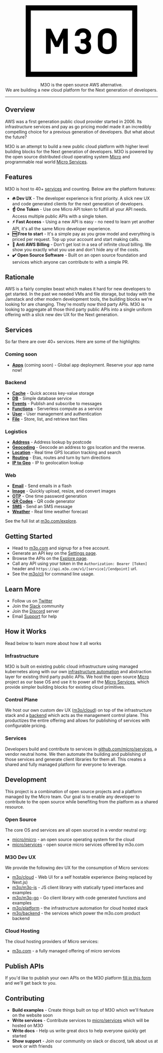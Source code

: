<p align="center">
	<a href="https://m3o.com" style="color: #333333;">
		<img src="images/m3o.png" />
	</a>
</p>
<p align="center">M3O is the open source AWS alternative.<br>We are building a new cloud platform for the Next generation of developers.</p>

---

## Overview

AWS was a first generation public cloud provider started in 2006. Its infrastructure services and pay as go pricing model made it an incredibly 
compelling choice for a previous generation of developers. But what about the future? 

M3O is an attempt to build a new public cloud platform with higher level building blocks for the Next generation of developers. 
M3O is powered by the open source distributed cloud operating system [Micro](https://github.com/micro/micro) and programmable real world [Micro Services](https://github.com/micro/services).

## Features

M3O is host to 40+ [services](#services) and counting. Below are the platform features:

- **🔥 Dev UX** - The developer experience is first priority. A slick new UX and code generated clients for the next generation of developers.
- **☝️ One Token** - Use one Micro API token to fulfill all your API needs. Access multiple public APIs with a single token.
- **⚡ Fast Access** - Using a new API is easy - no need to learn yet another API, it's all the same Micro developer experience.
- **🆓 Free to start** - It's a simple pay as you grow model and everything is priced per request. Top up your account and start making calls.
- **🚫 Anti AWS Billing** - Don't get lost in a sea of infinite cloud billing. We show you exactly what you use and don't hide any of the costs.
- **✔️ Open Source Software** - Built on an open source foundation and services which anyone can contribute to with a simple PR.

## Rationale

AWS is a fairly complex beast which makes it hard for new developers to get started. In the past we needed VMs and file storage, but today with the Jamstack 
and other modern development tools, the building blocks we're looking for are changing. They're mostly now third party APIs. M3O is looking to 
aggregate all those third party public APIs into a single uniform offering with a slick new dev UX for the Next generation.

## Services

So far there are over 40+ services. Here are some of the highlights:

### Coming soon

- [**Apps**](https://m3o.com/app) (coming soon) - Global app deployment. Reserve your app name now!

### Backend

- [**Cache**](https://m3o.com/cache) - Quick access key-value storage
- [**DB**](https://m3o.com/db) - Simple database service
- [**Events**](https://m3o.com/event) - Publish and subscribe to messages
- [**Functions**](https://m3o.com/function) - Serverless compute as a service
- [**User**](https://m3o.com/user) - User management and authentication
- [**File**](https://m3o.com/file) - Store, list, and retrieve text files

### Logistics

- [**Address**](https://m3o.com/address) - Address lookup by postcode
- [**Geocoding**](https://m3o.com/geocoding) - Geocode an address to gps location and the reverse.
- [**Location**](https://m3o.com/location) - Real time GPS location tracking and search
- [**Routing**](https://m3o.com/routing) - Etas, routes and turn by turn directions
- [**IP to Geo**](https://m3o.com/ip) - IP to geolocation lookup

### Web

- [**Email**](https://m3o.com/email) - Send emails in a flash
- [**Image**](https://m3o.com/image) - Quickly upload, resize, and convert images
- [**OTP**](https://m3o.com/otp) - One time password generation
- [**QR Codes**](https://m3o.com/qr) - QR code generator
- [**SMS**](https://m3o.com/sms) - Send an SMS message
- [**Weather**](https://m3o.com/weather) - Real time weather forecast

See the full list at [m3o.com/explore](https://m3o.com/explore).

## Getting Started

- Head to [m3o.com](https://m3o.com) and signup for a free account.
- Generate an API key on the [Settings page](https://m3o.com/account/keys).
- Browse the APIs on the [Explore page](https://m3o.com/explore).
- Call any API using your token in the `Authorization: Bearer [Token]` header and `https://api.m3o.com/v1/[service]/[endpoint]` url.
- See the [m3o/cli](cli) for command line usage.

## Learn More

- Follow us on [Twitter](https://twitter.com/m3oservices)
- Join the [Slack](https://slack.m3o.com) community
- Join the [Discord](https://discord.gg/TBR9bRjd6Z) server
- Email [Support](mailto:support@m3o.com) for help

## How it Works

Read below to learn more about how it all works

### Infrastructure

M3O is built on existing public cloud infrastructure using managed kubernetes along with our own [infrastructure automation](https://github.com/m3o/platform) 
and abstraction layer for existing third party public APIs. We host the open source [Micro](https://github.com/micro/micro) project as our base OS and 
use it to power all the [Micro Services](https://github.com/micro/services), which provide simpler building blocks for existing cloud primitives.

### Control Plane

We host our own custom dev UX ([m3o/cloud](https://github.com/m3o/cloud)) on top of the infrastructure stack and a [backend](https://github.com/m3o/backend) 
which acts as the management control plane. This productizes the entire offering and allows for publishing of services with configurable pricing.

### Services

Developers build and contribute to services in [github.com/micro/services](https://github.com/micro/services), a vendor neutral home. We then automate the 
building and publishing of those services and generate client libraries for them all. This creates a shared and fully managed platform for everyone to leverage.

## Development

This project is a combination of open source projects and a platform managed by the Micro team. Our goal is to enable any developer to 
contribute to the open source while benefiting from the platform as a shared resource.

### Open Source

The core OS and services are all open sourced in a vendor neutral org:

- [micro/micro](https://github.com/micro/micro) - an open source operating system for the cloud
- [micro/services](https://github.com/micro/services) - open source micro services offered by m3o.com

### M3O Dev UX

We provide the following dev UX for the consumption of Micro services:

- [m3o/cloud](https://github.com/m3o/cloud) - Web UI for a self hostable experience (being replaced by Next.js)
- [m3o/m3o-js](https://github.com/m3o/m3o-js) - JS client library with statically typed interfaces and examples
- [m3o/m3o-go](https://github.com/m3o/m3o-go) - Go client library with code generated functions and examples
- [m3o/platform](https://github.com/m3o/platform) - the infrastructure automation for cloud hosted stack
- [m3o/backend](https://github.com/m3o/backend) - the services which power the m3o.com product backend

### Cloud Hosting

The cloud hosting providers of Micro services:

- [m3o.com](https://m3o.com) - a fully managed offering of micro services

## Publish APIs

If you'd like to publish your own APIs on the M3O platform [fill in this form](https://forms.gle/9SQV6DdLNDzSRQ477) and we'll get back to you.

## Contributing

- **Build examples** - Create things built on top of M3O which we'll feature on the website soon
- **Write services** - Contribute services to [micro/services](https://github.com/micro/services) which will be hosted on M3O
- **Write docs** - Help us write great docs to help everyone quickly get started 
- **Show support** - Join our community on slack or discord, talk about us at work or with friends
